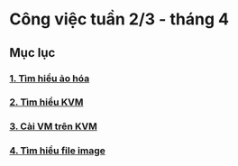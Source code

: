 # Công việc tuần 2/3 - tháng 4

## Mục lục

### [1. Tìm hiểu ảo hóa](https://github.com/thaonguyenvan/KVM/blob/master/docs/tong-quan-ao-hoa.md)

### [2. Tìm hiểu KVM](https://github.com/thaonguyenvan/KVM/blob/master/docs/tim-hieu-kvm.md)

### [3. Cài VM trên KVM](https://github.com/thaonguyenvan/KVM/blob/master/docs/tao-VM-KVM.md)

### [4. Tìm hiểu file image](https://github.com/thaonguyenvan/KVM/blob/master/docs/file-image.md)
